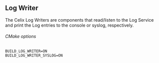 ## Log Writer

The Celix Log Writers are components that read/listen to the Log Service and print the Log entries to the console or syslog, respectively.

###### CMake options
    BUILD_LOG_WRITER=ON
    BUILD_LOG_WRITER_SYSLOG=ON
